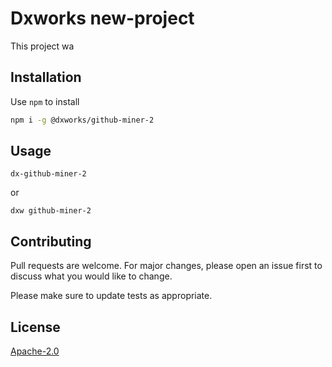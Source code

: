 # Dxworks new-project

This project wa

## Installation

Use `npm` to install

```bash
npm i -g @dxworks/github-miner-2
```

## Usage

```shell
dx-github-miner-2
```

or

```shell
dxw github-miner-2
```

## Contributing

Pull requests are welcome. For major changes, please open an issue first to discuss what you would like to change.

Please make sure to update tests as appropriate.

## License

[Apache-2.0](https://choosealicense.com/licenses/apache)
